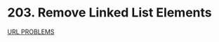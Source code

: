 # 203. Remove Linked List Elements
[URL PROBLEMS](https://leetcode.com/problems/remove-linked-list-elements/description/)